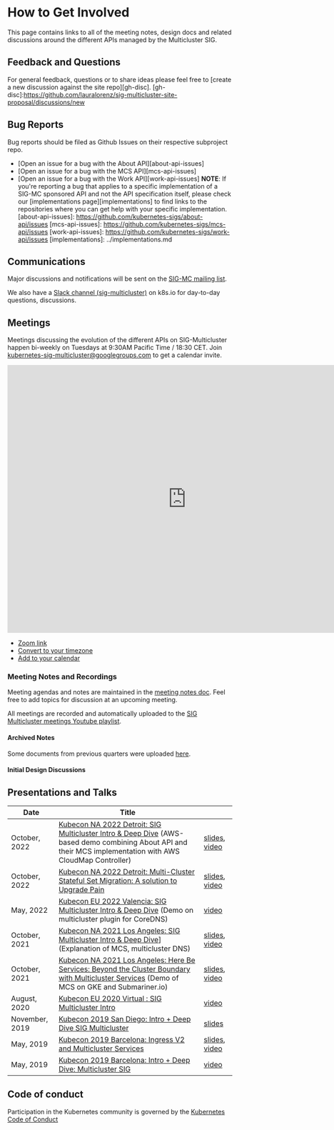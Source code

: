# How to Get Involved

This page contains links to all of the meeting notes, design docs and related discussions around the different APIs managed by the Multicluster SIG.

## Feedback and Questions

For general feedback, questions or to share ideas please feel free to [create a
new discussion against the site repo][gh-disc].
[gh-disc]:https://github.com/lauralorenz/sig-multicluster-site-proposal/discussions/new

## Bug Reports

Bug reports should be filed as Github Issues on their respective subproject repo.
* [Open an issue for a bug with the About API][about-api-issues]
* [Open an issue for a bug with the MCS API][mcs-api-issues]
* [Open an issue for a bug with the Work API][work-api-issues]
**NOTE**: If you're reporting a bug that applies to a specific implementation of
a SIG-MC sponsored API and not the API specification itself, please check our
[implementations page][implementations] to find links to the repositories where
you can get help with your specific implementation.
[about-api-issues]: https://github.com/kubernetes-sigs/about-api/issues
[mcs-api-issues]: https://github.com/kubernetes-sigs/mcs-api/issues
[work-api-issues]: https://github.com/kubernetes-sigs/work-api/issues
[implementations]: ../implementations.md

## Communications

Major discussions and notifications will be sent on the [SIG-MC mailing
list][sigmcg].

We also have a [Slack channel (sig-multicluster)][slack] on k8s.io for day-to-day questions, discussions.

[sigmcg]: https://groups.google.com/forum/#!forum/kubernetes-sig-multicluster
[slack]: https://kubernetes.slack.com/archives/C09R1PJR3

## Meetings

Meetings discussing the evolution of the different APIs on SIG-Multicluster happen bi-weekly on Tuesdays at 9:30AM Pacific Time / 18:30 CET. Join kubernetes-sig-multicluster@googlegroups.com to get a calendar invite. 

[//]: # (This calendar needs to be replaced with the shared SIG-MC calendar)
<iframe
  src="https://calendar.google.com/calendar/embed?src=88fe1l3qfn2b6r11k8um5am76c%40group.calendar.google.com"
  style="border: 0" width="800" height="600" frameborder="0"
  scrolling="no">
</iframe>

* [Zoom link](https://zoom.us/my/k8s.mc)
* [Convert to your timezone](http://www.thetimezoneconverter.com/?t=15:00&tz=PT%20%28Pacific%20Time%29)
* [Add to your calendar](https://calendar.google.com/event?action=TEMPLATE&tmeid=NXU4OXYyY2pqNzEzYzUwYnVsYmZwdXJzZDlfMjAyMTA1MTBUMjIwMDAwWiA4OGZlMWwzcWZuMmI2cjExazh1bTVhbTc2Y0Bn&tmsrc=88fe1l3qfn2b6r11k8um5am76c%40group.calendar.google.com&scp=ALL)


### Meeting Notes and Recordings

Meeting agendas and notes are maintained in the [meeting notes
doc][meeting-notes]. Feel free to add topics for discussion at an upcoming
meeting.

All meetings are recorded and automatically uploaded to the [SIG Multicluster meetings Youtube playlist][sig-multicluster-yt-playlist].

#### Archived Notes
Some documents from previous quarters were uploaded [here][sig-mc-previous-quarters-docs].

[sig-mc-previous-quarters-docs]: https://drive.google.com/open?id=0B6O6mvmXbHiFRE03d0FPSGtTSG8

#### Initial Design Discussions


[sig-multicluster-yt-playlist]: https://www.youtube.com/playlist?list=PL69nYSiGNLP0HqgyqTby6HlDEz7i1mb0-
[sig-net-yt-playlist]: https://www.youtube.com/playlist?list=PL69nYSiGNLP2E8vmnqo5MwPOY25sDWIxb
[early-yt-playlist]: https://www.youtube.com/playlist?list=PL7KjrPTDcs4Xe6SZj-51WvBfufKf-la1O
[kubecon-2019-na-design-discussion]: https://docs.google.com/document/d/1l_SsVPLMBZ7lm_T4u7ZDBceTTUY71-iEQUPWeOdTAxM/preview
[kubecon-2019-eu-discussion]: https://docs.google.com/document/d/1n8AaDiPXyZHTosm1dscWhzpbcZklP3vd11fA6L6ajlY/preview
[sig-net-2019-11-sync]: https://docs.google.com/document/d/1AqBaxNX0uS0fb_fSpVL9c8TmaSP7RYkWO8U_SdJH67k/preview
[meeting-notes]: https://tinyurl.com/sig-multicluster-notes

## Presentations and Talks

[//]: # (Should we move this section in another tab or subtab? Maybe in the 'Reference' section or the 'Blog' section?)

| Date           | Title |    |
|----------------|-------|----|
| October, 2022 | [Kubecon NA 2022 Detroit: SIG Multicluster Intro & Deep Dive][2022-kubecon-na-schedule] (AWS-based demo combining About API and their MCS implementation with AWS CloudMap Controller)| [slides][2022-kubecon-na-slides], [video][2022-kubecon-na-video]|
| October, 2022 | [Kubecon NA 2022 Detroit: Multi-Cluster Stateful Set Migration: A solution to Upgrade Pain][2022-kubecon-na-mc-statefulset-schedule] | [slides][2022-kubecon-na-mc-statefulset-slides], [video][2022-kubecon-na-mc-statefulset-video] |
| May, 2022 | [Kubecon EU 2022 Valencia: SIG Multicluster Intro & Deep Dive][2022-kubecon-eu-schedule] (Demo on multicluster plugin for CoreDNS) | [video][2022-kubecon-eu-video] |
| October, 2021 | [Kubecon NA 2021 Los Angeles: SIG Multicluster Intro & Deep Dive][2021-kubecon-na-schedule]] (Explanation of MCS, multicluster DNS)| [slides][2021-kubecon-na-slides], [video][2021-kubecon-na-video] |
| October, 2021 | [Kubecon NA 2021 Los Angeles: Here Be Services: Beyond the Cluster Boundary with Multicluster Services][2021-kubecon-na-here-be-services-schedule] (Demo of MCS on GKE and Submariner.io) | [slides][2021-kubecon-na-here-be-services-slides], [video][2021-kubecon-na-here-be-services] |
| August, 2020 | [Kubecon EU 2020 Virtual : SIG Multicluster Intro][2020-kubecon-eu-schedule] | [video][2020-kubecon-eu-video] |
| November, 2019 | [Kubecon 2019 San Diego: Intro + Deep Dive SIG Multicluster][2019-kubecon-na-schedule] | [slides][2019-kubecon-na-community-slides] |
| May, 2019      | [Kubecon 2019 Barcelona: Ingress V2 and Multicluster Services][2019-kubecon-eu-ingress-v2] | [slides][2019-kubecon-eu-ingress-v2-slides], [video][2019-kubecon-eu-ingress-v2-video]|
| May, 2019      | [Kubecon 2019 Barcelona: Intro + Deep Dive: Multicluster SIG][2019-kubecon-eu-sig-mc-intro] | [video][2019-kubecon-eu-sig-mc-intro-video]


[2022-kubecon-na-schedule]: https://sched.co/182P2
[2022-kubecon-na-slides]: https://docs.google.com/presentation/d/106iQ-W3JiyWC_ek6EesisQWhg2bW4xfE514YFAQM3wo/edit?usp=sharing
[2022-kubecon-na-video]: https://www.youtube.com/watch?v=VZnF3YO1cm8

[2022-kubecon-na-mc-statefulset-schedule]: https://sched.co/182It
[2022-kubecon-na-mc-statefulset-video]: https://www.youtube.com/watch?v=hkyUqgwTZL8
[2022-kubecon-na-mc-statefulset-slides]: https://static.sched.com/hosted_files/kccncna2022/1c/KubeCon%20NA%2722_%20Multi-Cluster%20Stateful%20Set%20Migration_%20A%20Solution%20to%20Upgrade%20Pain.pptx.pdf

[2022-kubecon-eu-schedule]: https://sched.co/ytq6
[2022-kubecon-eu-video]: https://www.youtube.com/watch?v=cYFxjZEXucM

[2021-kubecon-na-schedule]: https://sched.co/lV6k
[2021-kubecon-na-slides]: https://static.sched.com/hosted_files/kccncna2021/d4/SIG%20Multicluster%20Intro%20%26%20Deep%20Dive%20KubeCon%20NA%202021-final.pdf

[2021-kubecon-na-video]: https://www.youtube.com/watch?v=zVTFm7HJD3s
[2021-kubecon-na-here-be-services-schedule]: https://sched.co/lV67
[2021-kubecon-na-here-be-services-slides]: https://static.sched.com/hosted_files/kccncna2021/5b/Here%20Be%20Services.pdf
[2021-kubecon-na-here-be-services]: https://www.youtube.com/watch?v=_UJrSfmvlMA

[2020-kubecon-eu-schedule]: https://sched.co/Zew0
[2020-kubecon-eu-video]: https://www.youtube.com/watch?v=bv9c1lJxDIo

[2019-kubecon-na-schedule]: https://sched.co/Uakw
[2019-kubecon-na-slides]: https://static.sched.com/hosted_files/kccncna19/29/SIG%20Multicluster%20KubeCon%20NA%202019%282%29.pdf

[2019-kubecon-na-video]: https://www.youtube.com/watch?v=cduG0FrjdJA

[2019-kubecon-eu-ingress-v2]: https://kccnceu19.sched.com/event/MPb6/ingress-v2-and-multicluster-services-rohit-ramkumar-bowei-du-google
[2019-kubecon-eu-ingress-v2-slides]: https://static.sched.com/hosted_files/kccnceu19/97/%5Bwith%20speaker%20notes%5D%20Kubecon%20EU%202019_%20Ingress%20V2%20%26%20Multi-Cluster%20Services.pdf
[2019-kubecon-eu-ingress-v2-video]: https://www.youtube.com/watch?v=Ne9UJL6irXY&t=1s

[2019-kubecon-eu-sig-mc-intro]: https://sched.co/MPlP
[2019-kubecon-eu-sig-mc-intro-video]: https://www.youtube.com/watch?v=GOiN1R2vQos

[2019-kubecon-na-community-slides]: https://docs.google.com/presentation/d/1s0scrQCCFLJMVjjGXGQHoV6_4OIZkaIGjwj4wpUUJ7M

## Code of conduct

Participation in the Kubernetes community is governed by the [Kubernetes Code of
Conduct](https://github.com/kubernetes/community/blob/master/code-of-conduct.md)
